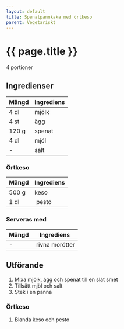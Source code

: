 ```yaml
---
layout: default
title: Spenatpannkaka med örtkeso
parent: Vegetariskt
---
```


# {{ page.title }}

4 portioner

## Ingredienser

Mängd | Ingrediens
------------ | -------------
4 dl | mjölk
4 st | ägg
120 g | spenat
4 dl | mjöl
\- | salt


### Örtkeso

Mängd | Ingrediens
------------ | -------------
500 g | keso
1 dl | pesto

### Serveras med

Mängd | Ingrediens
------------ | -------------
\- | rivna morötter

## Utförande
1. Mixa mjölk, ägg och spenat till en slät smet
2. Tillsätt mjöl och salt
3. Stek i en panna

### Örtkeso
1. Blanda keso och pesto
